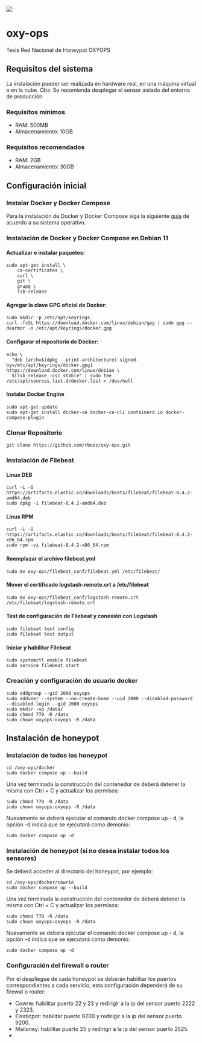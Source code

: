 ![](https://www.oxyops.live/wp-content/uploads/2022/10/LOGO-HONEYPOT.png)
# oxy-ops
Tesis Red Nacional de Honeypot OXYOPS
## Requisitos del sistema
La instalación pueder ser realizada en hardware real, en una máquina virtual o en la nube. 
Obs: Se recomienda desplegar el sensor aislado del entorno de producción.
### Requisitos mínimos
- RAM: 500MB
- Almacenamiento: 10GB
### Requisitos recomendados
- RAM: 2GB
- Almacenamiento: 30GB
## Configuración inicial
### Instalar Docker y Docker Compose
Para la instalación de Docker y Docker Compose siga la siguiente [guía](https://docs.docker.com/engine/install/) de acuerdo a su sistema operativo.
### Instalación de Docker y Docker Compose en Debian 11
#### Actualizar e instalar paquetes:
```sudo apt-get update
sudo apt-get install \
    ca-certificates \
    curl \
    git \
    gnupg \
    lsb-release
```
#### Agregar la clave GPG oficial de Docker:
```
sudo mkdir -p /etc/apt/keyrings
curl -fsSL https://download.docker.com/linux/debian/gpg | sudo gpg --dearmor -o /etc/apt/keyrings/docker.gpg
```
#### Configurar el repositorio de Docker:
```
echo \
  "deb [arch=$(dpkg --print-architecture) signed-by=/etc/apt/keyrings/docker.gpg] https://download.docker.com/linux/debian \
  $(lsb_release -cs) stable" | sudo tee /etc/apt/sources.list.d/docker.list > /dev/null
```
#### Instalar Docker Engine
```
sudo apt-get update
sudo apt-get install docker-ce docker-ce-cli containerd.io docker-compose-plugin
```
### Clonar Repositorio
```
git clone https://github.com/rbezz/oxy-ops.git
```
### Instalación de Filebeat 
#### Linux DEB
```
curl -L -O https://artifacts.elastic.co/downloads/beats/filebeat/filebeat-8.4.2-amd64.deb
sudo dpkg -i filebeat-8.4.2-amd64.deb
```
#### Linux RPM
```
curl -L -O https://artifacts.elastic.co/downloads/beats/filebeat/filebeat-8.4.2-x86_64.rpm
sudo rpm -vi filebeat-8.4.2-x86_64.rpm
```
#### Reemplazar el archivo filebeat.yml
```
sudo mv oxy-ops/filebeat_conf/filebeat.yml /etc/filebeat/
```
#### Mover el certificado logstash-remote.crt a /etc/filebeat
```
sudo mv oxy-ops/filebeat_conf/logstash-remote.crt /etc/filebeat/logstash-remote.crt
```
#### Test de configuración de Filebeat y conexión con Logstash
```
sudo filebeat test config
sudo filebeat test output
```
#### Iniciar y habilitar Filebeat
```
sudo systemctl enable filebeat
sudo service filebeat start
```
### Creación y configuración de usuario docker 
```
sudo addgroup --gid 2000 oxyops
sudo adduser --system --no-create-home --uid 2000 --disabled-password --disabled-login --gid 2000 oxyops
sudo mkdir -vp /data/
sudo chmod 770 -R /data
sudo chown oxyops:oxyops -R /data
```
## Instalación de honeypot
### Instalación de todos los honeypot
```
cd /oxy-ops/docker
sudo docker compose up --build
```
Una vez terminada la construcción del contenedor de deberá detener la misma con Ctrl + C y actualizar los permisos: 
```
sudo chmod 770 -R /data
sudo chown oxyops:oxyops -R /data
```
Nuevamente se deberá ejecutar el comando docker compose up - d, la opción -d indica que se ejecutará como demonio:
```
sudo docker compose up -d
```
### Instalación de honeypot (si no desea instalar todos los sensores)
Se deberá acceder al directorio del honeypot, por ejemplo:
```
cd /oxy-ops/docker/cowrie
sudo docker compose up --build
```
Una vez terminada la construcción del contenedor de deberá detener la misma con Ctrl + C y actualizar los permisos: 
```
sudo chmod 770 -R /data
sudo chown oxyops:oxyops -R /data
```
Nuevamente se deberá ejecutar el comando docker compose up - d, la opción -d indica que se ejecutará como demonio:
```
sudo docker compose up -d
```
### Configuración del firewall o router
Por el despliegue de cada honeypot se deberán habilitar los puertos correspondientes a cada servicio, esta configuración dependerá de su firewal o router:
- Cowrie: habilitar puerto 22 y 23 y redirigir a la ip del sensor puerto 2222 y 2323.
- Elasticpot: habilitar puerto 9200 y redirigir a la ip del sensor puerto 9200.
- Mailoney: habilitar puerto 25 y redirigir a la ip del sensor puerto 2525.
- 
